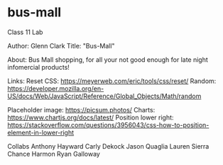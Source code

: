 # bus-mall
Class 11 Lab

Author: Glenn Clark
Title: "Bus-Mall"

About: Bus Mall shopping, for all your not good enough for late night infomercial products!

Links:
Reset CSS: https://meyerweb.com/eric/tools/css/reset/
Random: https://developer.mozilla.org/en-US/docs/Web/JavaScript/Reference/Global_Objects/Math/random

Placeholder image: https://picsum.photos/
Charts: https://www.chartjs.org/docs/latest/
Position lower right: https://stackoverflow.com/questions/3956043/css-how-to-position-element-in-lower-right

Collabs
Anthony Hayward
Carly Dekock
Jason Quaglia
Lauren Sierra
Chance Harmon
Ryan Galloway